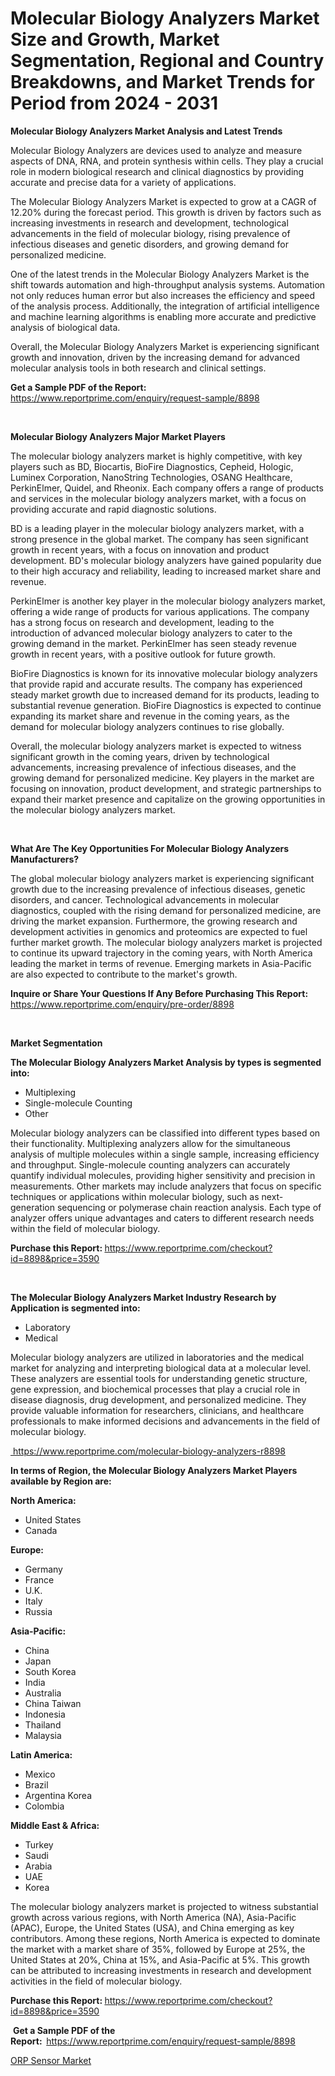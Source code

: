 <p><h1>Molecular Biology Analyzers Market Size and Growth, Market Segmentation, Regional and Country Breakdowns, and Market Trends for Period from 2024 -  2031</h1></p><p><strong>Molecular Biology Analyzers Market Analysis and Latest Trends</strong></p>
<p><p>Molecular Biology Analyzers are devices used to analyze and measure aspects of DNA, RNA, and protein synthesis within cells. They play a crucial role in modern biological research and clinical diagnostics by providing accurate and precise data for a variety of applications.</p><p>The Molecular Biology Analyzers Market is expected to grow at a CAGR of 12.20% during the forecast period. This growth is driven by factors such as increasing investments in research and development, technological advancements in the field of molecular biology, rising prevalence of infectious diseases and genetic disorders, and growing demand for personalized medicine.</p><p>One of the latest trends in the Molecular Biology Analyzers Market is the shift towards automation and high-throughput analysis systems. Automation not only reduces human error but also increases the efficiency and speed of the analysis process. Additionally, the integration of artificial intelligence and machine learning algorithms is enabling more accurate and predictive analysis of biological data.</p><p>Overall, the Molecular Biology Analyzers Market is experiencing significant growth and innovation, driven by the increasing demand for advanced molecular analysis tools in both research and clinical settings.</p></p>
<p><strong>Get a Sample PDF of the Report:&nbsp;</strong> <a href="https://www.reportprime.com/enquiry/request-sample/8898">https://www.reportprime.com/enquiry/request-sample/8898</a></p>
<p>&nbsp;</p>
<p><strong>Molecular Biology Analyzers Major Market Players</strong></p>
<p><p>The molecular biology analyzers market is highly competitive, with key players such as BD, Biocartis, BioFire Diagnostics, Cepheid, Hologic, Luminex Corporation, NanoString Technologies, OSANG Healthcare, PerkinElmer, Quidel, and Rheonix. Each company offers a range of products and services in the molecular biology analyzers market, with a focus on providing accurate and rapid diagnostic solutions.</p><p>BD is a leading player in the molecular biology analyzers market, with a strong presence in the global market. The company has seen significant growth in recent years, with a focus on innovation and product development. BD's molecular biology analyzers have gained popularity due to their high accuracy and reliability, leading to increased market share and revenue.</p><p>PerkinElmer is another key player in the molecular biology analyzers market, offering a wide range of products for various applications. The company has a strong focus on research and development, leading to the introduction of advanced molecular biology analyzers to cater to the growing demand in the market. PerkinElmer has seen steady revenue growth in recent years, with a positive outlook for future growth.</p><p>BioFire Diagnostics is known for its innovative molecular biology analyzers that provide rapid and accurate results. The company has experienced steady market growth due to increased demand for its products, leading to substantial revenue generation. BioFire Diagnostics is expected to continue expanding its market share and revenue in the coming years, as the demand for molecular biology analyzers continues to rise globally.</p><p>Overall, the molecular biology analyzers market is expected to witness significant growth in the coming years, driven by technological advancements, increasing prevalence of infectious diseases, and the growing demand for personalized medicine. Key players in the market are focusing on innovation, product development, and strategic partnerships to expand their market presence and capitalize on the growing opportunities in the molecular biology analyzers market.</p></p>
<p>&nbsp;</p>
<p><strong>What Are The Key Opportunities For Molecular Biology Analyzers Manufacturers?</strong></p>
<p><p>The global molecular biology analyzers market is experiencing significant growth due to the increasing prevalence of infectious diseases, genetic disorders, and cancer. Technological advancements in molecular diagnostics, coupled with the rising demand for personalized medicine, are driving the market expansion. Furthermore, the growing research and development activities in genomics and proteomics are expected to fuel further market growth. The molecular biology analyzers market is projected to continue its upward trajectory in the coming years, with North America leading the market in terms of revenue. Emerging markets in Asia-Pacific are also expected to contribute to the market's growth.</p></p>
<p><strong>Inquire or Share Your Questions If Any Before Purchasing This Report:</strong> <a href="https://www.reportprime.com/enquiry/pre-order/8898">https://www.reportprime.com/enquiry/pre-order/8898</a></p>
<p>&nbsp;</p>
<p><strong>Market Segmentation</strong></p>
<p><strong>The Molecular Biology Analyzers Market Analysis by types is segmented into:</strong></p>
<p><ul><li>Multiplexing</li><li>Single-molecule Counting</li><li>Other</li></ul></p>
<p><p>Molecular biology analyzers can be classified into different types based on their functionality. Multiplexing analyzers allow for the simultaneous analysis of multiple molecules within a single sample, increasing efficiency and throughput. Single-molecule counting analyzers can accurately quantify individual molecules, providing higher sensitivity and precision in measurements. Other markets may include analyzers that focus on specific techniques or applications within molecular biology, such as next-generation sequencing or polymerase chain reaction analysis. Each type of analyzer offers unique advantages and caters to different research needs within the field of molecular biology.</p></p>
<p><strong>Purchase this Report:&nbsp;</strong><a href="https://www.reportprime.com/checkout?id=8898&price=3590">https://www.reportprime.com/checkout?id=8898&price=3590</a></p>
<p>&nbsp;</p>
<p><strong>The Molecular Biology Analyzers Market Industry Research by Application is segmented into:</strong></p>
<p><ul><li>Laboratory</li><li>Medical</li></ul></p>
<p><p>Molecular biology analyzers are utilized in laboratories and the medical market for analyzing and interpreting biological data at a molecular level. These analyzers are essential tools for understanding genetic structure, gene expression, and biochemical processes that play a crucial role in disease diagnosis, drug development, and personalized medicine. They provide valuable information for researchers, clinicians, and healthcare professionals to make informed decisions and advancements in the field of molecular biology.</p></p>
<p><a href="https://www.reportprime.com/molecular-biology-analyzers-r8898">&nbsp;https://www.reportprime.com/molecular-biology-analyzers-r8898</a></p>
<p><strong>In terms of Region, the Molecular Biology Analyzers Market Players available by Region are:</strong></p>
<p>
    <p> <strong> North America: </strong>
        <ul>
            <li>United States</li>
            <li>Canada</li>
        </ul>
        </p> 
    <p> <strong> Europe: </strong>
        <ul>
            <li>Germany</li>
            <li>France</li>
            <li>U.K.</li>
            <li>Italy</li>
            <li>Russia</li>
        </ul>
        </p> 
    <p> <strong> Asia-Pacific: </strong>
        <ul>
            <li>China</li>
            <li>Japan</li>
            <li>South Korea</li>
            <li>India</li>
            <li>Australia</li>
            <li>China Taiwan</li>
            <li>Indonesia</li>
            <li>Thailand</li>
            <li>Malaysia</li>
        </ul>
        </p> 
    <p> <strong> Latin America: </strong>
        <ul>
            <li>Mexico</li>
            <li>Brazil</li>
            <li>Argentina Korea</li>
            <li>Colombia</li>
        </ul>
        </p> 
    <p> <strong> Middle East & Africa: </strong>
        <ul>
            <li>Turkey</li>
            <li>Saudi</li>
            <li>Arabia</li>
            <li>UAE</li>
            <li>Korea</li>
        </ul>
    </p>
    </p>
<p><p>The molecular biology analyzers market is projected to witness substantial growth across various regions, with North America (NA), Asia-Pacific (APAC), Europe, the United States (USA), and China emerging as key contributors. Among these regions, North America is expected to dominate the market with a market share of 35%, followed by Europe at 25%, the United States at 20%, China at 15%, and Asia-Pacific at 5%. This growth can be attributed to increasing investments in research and development activities in the field of molecular biology.</p></p>
<p><strong>Purchase this Report: </strong><a href="https://www.reportprime.com/checkout?id=8898&price=3590">https://www.reportprime.com/checkout?id=8898&price=3590</a></p>
<p>&nbsp;<strong>Get a Sample PDF of the Report:&nbsp;&nbsp;</strong><a href="https://www.reportprime.com/enquiry/request-sample/8898">https://www.reportprime.com/enquiry/request-sample/8898</a></p>
<p><strong></strong></p>
<p><p><a href="https://flame-sidecar-702.notion.site/ORP-Sensor-Market-Size-Market-Outlook-and-Market-Forecast-2024-to-2031-113873d849614dc995467fb8b83c45eb">ORP Sensor Market</a></p></p>